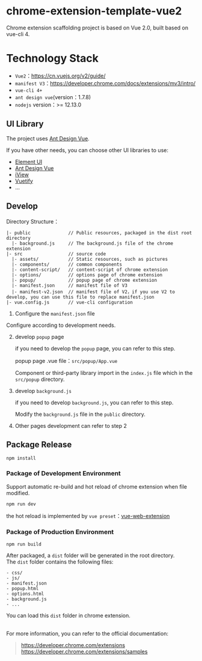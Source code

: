<!-- TODO: 改成英文 readme -->
# chrome-extension-template-vue2

Chrome extension scaffolding project is based on Vue 2.0, built based on vue-cli 4.

# Technology Stack

- `Vue2`：https://cn.vuejs.org/v2/guide/
- `manifest V3`：https://developer.chrome.com/docs/extensions/mv3/intro/
- `vue-cli 4+`
- `ant design vue`(version：1.7.8)
- `nodejs` version：>= 12.13.0

## UI Library

The project uses [Ant Design Vue](https://1x.antdv.com/docs/vue/introduce-cn/).

If you have other needs, you can choose other UI libraries to use:

- [Element UI](https://element.eleme.cn/#/zh-CN/component/installation)
- [Ant Design Vue](https://1x.antdv.com/docs/vue/introduce-cn/)
- [iView](http://v4.iviewui.com/docs/introduce)
- [Vuetify](https://vuetifyjs.com/en/getting-started/installation/#vue-cli-install)
- ...

## Develop

Directory Structure：

```
|- public              // Public resources, packaged in the dist root directory
  |- background.js     // The background.js file of the chrome extension
|- src                 // source code
  |- assets/           // Static resources, such as pictures
  |- components/       // common components
  |- content-script/   // content-script of chrome extension
  |- options/          // options page of chrome extension
  |- popup/            // popup page of chrome extension
  |- manifest.json     // manifest file of V3
  |- manifest-v2.json  // manifest file of V2，if you use V2 to develop, you can use this file to replace manifest.json
|- vue.config.js       // vue-cli configuration
```

1. Configure the `manifest.json` file

Configure according to development needs.

2. develop `popup` page

   if you need to develop the `popup` page, you can refer to this step.

   popup page .vue file：`src/popup/App.vue`

   Component or third-party library import in the `index.js` file which in the `src/popup` directory.

3. develop `background.js`

   if you need to develop `background.js`, you can refer to this step.

   Modify the `background.js` file in the `public` directory.

4. Other pages development can refer to step 2

## Package Release

```
npm install
```

### Package of Development Environment

Support automatic re-build and hot reload of chrome extension when file modified.

```
npm run dev
```

the hot reload is implemented by  `vue preset`：[vue-web-extension](https://github.com/Kocal/vue-web-extension) 

### Package of Production Environment

```
npm run build
```

After packaged, a `dist` folder will be generated in the root directory.<br>
The `dist` folder contains the following files:

```
- css/
- js/
- manifest.json
- popup.html
- options.html
- background.js
- ...
```

You can load this `dist` folder in chrome extension.

<br>
For more information, you can refer to the official documentation:

> https://developer.chrome.com/extensions
> https://developer.chrome.com/extensions/samples
